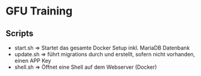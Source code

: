 # GFU Training

## Scripts

- start.sh => Startet das gesamte Docker Setup inkl. MariaDB Datenbank
- update.sh  => führt migrations durch und erstellt, sofern nicht vorhanden, einen APP Key
- shell.sh => Öffnet eine Shell auf dem Webserver (Docker)
